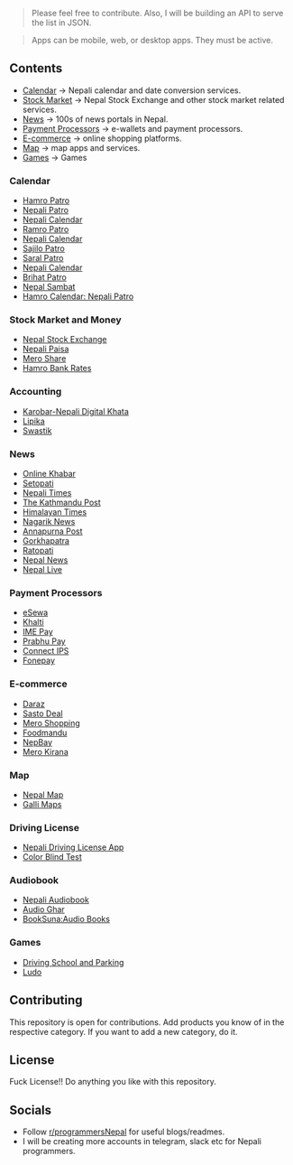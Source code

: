 > Please feel free to contribute. Also, I will be building an API to serve the list in JSON.

> Apps can be mobile, web, or desktop apps. They must be active.

## Contents
- [Calendar](#calendar) -> Nepali calendar and date conversion services.
- [Stock Market](#stock-market-and-money) -> Nepal Stock Exchange and other stock market related services.
- [News](#news) -> 100s of news portals in Nepal.
- [Payment Processors](#payment-processors) -> e-wallets and payment processors.
- [E-commerce](#e-commerce) -> online shopping platforms.
- [Map](#map) -> map apps and services.
- [Games](#games) -> Games

### Calendar
- [Hamro Patro](https://www.hamropatro.com/)
- [Nepali Patro](https://nepalipatro.com.np/)
- [Nepali Calendar](https://nepalicalendar.rat32.com/)
- [Ramro Patro](https://ramropatro.com/)
- [Nepali Calendar](https://play.google.com/store/apps/details?id=np.com.nareshmdr.nepalicalendar)
- [Sajilo Patro](https://play.google.com/store/apps/details?id=com.nayapatro)
- [Saral Patro](https://play.google.com/store/apps/details?id=com.saralapps.saralpatro)
- [Nepali Calendar](https://play.google.com/store/apps/details?id=np.com.joshisijan.nepali_calendar)
- [Brihat Patro](https://play.google.com/store/apps/details?id=com.nepaliyogi.brihatpatro)
- [Nepal Sambat](https://play.google.com/store/apps/details?id=com.spiralogics.nepalsambat)
- [Hamro Calendar: Nepali Patro](https://play.google.com/store/apps/details?id=com.ts.hamrocalendar)

### Stock Market and Money
- [Nepal Stock Exchange](https://www.nepalstock.com/)
- [Nepali Paisa](https://www.nepalipaisa.com/)
- [Mero Share](https://www.meroshare.cdsc.com.np/)
- [Hamro Bank Rates](https://play.google.com/store/apps/details?id=com.hamropatro.bankrates)

### Accounting
- [Karobar-Nepali Digital Khata](https://play.google.com/store/apps/details?id=com.bytecaretech.merokarobar)
- [Lipika](https://lipikasoftware.com/)
- [Swastik](https://hitechnepal.com.np/swastik-business-accounting-software.php)

### News
- [Online Khabar](https://www.onlinekhabar.com/)
- [Setopati](https://www.setopati.com/)
- [Nepali Times](https://www.nepalitimes.com/)
- [The Kathmandu Post](https://kathmandupost.com/)
- [Himalayan Times](https://thehimalayantimes.com/)
- [Nagarik News](https://nagariknews.nagariknetwork.com/)
- [Annapurna Post](https://annapurnapost.com/)
- [Gorkhapatra](https://gorkhapatraonline.com/)
- [Ratopati](https://ratopati.com/)
- [Nepal News](https://www.nepalnews.com/)
- [Nepal Live](https://www.nepallive.com/)

### Payment Processors
- [eSewa](https://esewa.com.np/)
- [Khalti](https://khalti.com/)
- [IME Pay](https://www.imepay.com.np/)
- [Prabhu Pay](https://prabhupay.com/)
- [Connect IPS](https://www.connectips.com/)
- [Fonepay](https://www.fonepay.com/)

### E-commerce
- [Daraz](https://www.daraz.com.np/)
- [Sasto Deal](https://www.sastodeal.com/)
- [Mero Shopping](https://www.meroshopping.com/)
- [Foodmandu](https://foodmandu.com/)
- [NepBay](https://www.nepbay.com/)
- [Mero Kirana](https://www.merokirana.com/)

### Map
- [Nepal Map](https://nepalmap.org/)
- [Galli Maps](https://gallimaps.com/)

### Driving License
- [Nepali Driving License App](https://play.google.com/store/apps/details?id=drivingexamnepal.app)
- [Color Blind Test](https://play.google.com/store/apps/details?id=com.thulotechnology.colorblind)

### Audiobook
- [Nepali Audiobook](https://nepaliaudiobook.com)
- [Audio Ghar](https://play.google.com/store/apps/details?id=com.audioghar.app)
- [BookSuna:Audio Books](https://play.google.com/store/apps/details?id=com.ngp.booksuna)

### Games
- [Driving School and Parking](https://play.google.com/store/apps/details?id=io.yarsa.games.nepaldrivinglicensetest&hl=en&gl=US)
- [Ludo](https://play.google.com/store/apps/details?id=io.yarsa.games.ludo&hl=en&gl=US)


## Contributing
This repository is open for contributions. Add products you know of in the respective category. If you want to add a new category, do it.

## License
Fuck License!! Do anything you like with this repository.

## Socials
- Follow [r/programmersNepal](https://www.reddit.com/r/ProgrammersNepal/) for useful blogs/readmes.
- I will be creating more accounts in telegram, slack etc for Nepali programmers.
